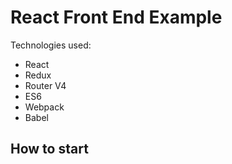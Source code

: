 # React Front End Example

Technologies used:

- React
- Redux
- Router V4
- ES6
- Webpack
- Babel

## How to start
